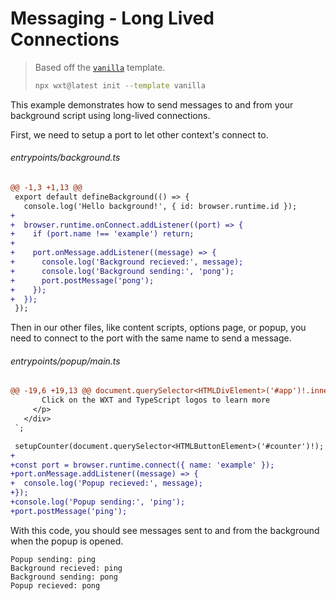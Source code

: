 <!-- Generated by scripts/generate-diffs.ts -->

# Messaging - Long Lived Connections

> Based off the [`vanilla`](https://github.com/wxt-dev/wxt/tree/main/templates/vanilla) template.
>
> ```sh
> npx wxt@latest init --template vanilla
> ```

This example demonstrates how to send messages to and from your background script using long-lived connections.

First, we need to setup a port to let other context's connect to.

###### entrypoints/background.ts

```diff
@@ -1,3 +1,13 @@
 export default defineBackground(() => {
   console.log('Hello background!', { id: browser.runtime.id });
+
+  browser.runtime.onConnect.addListener((port) => {
+    if (port.name !== 'example') return;
+
+    port.onMessage.addListener((message) => {
+      console.log('Background recieved:', message);
+      console.log('Background sending:', 'pong');
+      port.postMessage('pong');
+    });
+  });
 });
```

Then in our other files, like content scripts, options page, or popup, you need to connect to the port with the same name to send a message.

###### entrypoints/popup/main.ts

```diff
@@ -19,6 +19,13 @@ document.querySelector<HTMLDivElement>('#app')!.innerHTML = `
       Click on the WXT and TypeScript logos to learn more
     </p>
   </div>
 `;

 setupCounter(document.querySelector<HTMLButtonElement>('#counter')!);
+
+const port = browser.runtime.connect({ name: 'example' });
+port.onMessage.addListener((message) => {
+  console.log('Popup recieved:', message);
+});
+console.log('Popup sending:', 'ping');
+port.postMessage('ping');
```

With this code, you should see messages sent to and from the background when the popup is opened.

```
Popup sending: ping
Background recieved: ping
Background sending: pong
Popup recieved: pong
```
